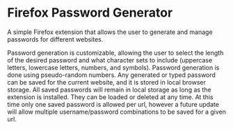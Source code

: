 # Firefox Password Generator

A simple Firefox extension that allows the user to generate and manage passwords for different websites.

Password generation is customizable, allowing the user to select the length of the desired password and what character sets to include (uppercase letters, lowercase letters, numbers, and symbols). Password generation is done using pseudo-random numbers. Any generated or typed password can be saved for the current website, and it is stored in local browser storage. All saved passwords will remain in local storage as long as the extension is installed. They can be loaded or deleted at any time. At this time only one saved password is allowed per url, however a future update will allow multiple username/password combinations to be saved for a given url. 
